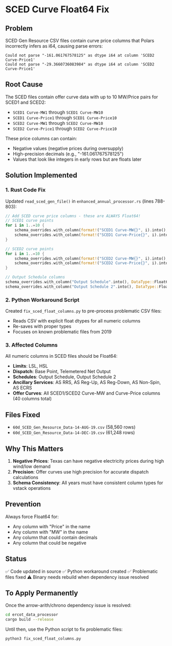 # SCED Curve Float64 Fix

## Problem
SCED Gen Resource CSV files contain curve price columns that Polars incorrectly infers as i64, causing parse errors:
```
Could not parse "-161.061767578125" as dtype i64 at column 'SCED2 Curve-Price1'
Could not parse "-29.3660736083984" as dtype i64 at column 'SCED2 Curve-Price1'
```

## Root Cause
The SCED files contain offer curve data with up to 10 MW/Price pairs for SCED1 and SCED2:
- `SCED1 Curve-MW1` through `SCED1 Curve-MW10`
- `SCED1 Curve-Price1` through `SCED1 Curve-Price10`
- `SCED2 Curve-MW1` through `SCED2 Curve-MW10`
- `SCED2 Curve-Price1` through `SCED2 Curve-Price10`

These price columns can contain:
- Negative values (negative prices during oversupply)
- High-precision decimals (e.g., "-161.061767578125")
- Values that look like integers in early rows but are floats later

## Solution Implemented

### 1. Rust Code Fix
Updated `read_sced_gen_file()` in `enhanced_annual_processor.rs` (lines 788-803):

```rust
// Add SCED curve price columns - these are ALWAYS Float64!
// SCED1 curve points
for i in 1..=10 {
    schema_overrides.with_column(format!("SCED1 Curve-MW{}", i).into(), DataType::Float64);
    schema_overrides.with_column(format!("SCED1 Curve-Price{}", i).into(), DataType::Float64);
}

// SCED2 curve points  
for i in 1..=10 {
    schema_overrides.with_column(format!("SCED2 Curve-MW{}", i).into(), DataType::Float64);
    schema_overrides.with_column(format!("SCED2 Curve-Price{}", i).into(), DataType::Float64);
}

// Output Schedule columns
schema_overrides.with_column("Output Schedule".into(), DataType::Float64);
schema_overrides.with_column("Output Schedule 2".into(), DataType::Float64);
```

### 2. Python Workaround Script
Created `fix_sced_float_columns.py` to pre-process problematic CSV files:
- Reads CSV with explicit float dtypes for all numeric columns
- Re-saves with proper types
- Focuses on known problematic files from 2019

### 3. Affected Columns
All numeric columns in SCED files should be Float64:
- **Limits**: LSL, HSL
- **Dispatch**: Base Point, Telemetered Net Output
- **Schedules**: Output Schedule, Output Schedule 2
- **Ancillary Services**: AS RRS, AS Reg-Up, AS Reg-Down, AS Non-Spin, AS ECRS
- **Offer Curves**: All SCED1/SCED2 Curve-MW and Curve-Price columns (40 columns total)

## Files Fixed
- `60d_SCED_Gen_Resource_Data-14-AUG-19.csv` (58,560 rows)
- `60d_SCED_Gen_Resource_Data-14-DEC-19.csv` (61,248 rows)

## Why This Matters
1. **Negative Prices**: Texas can have negative electricity prices during high wind/low demand
2. **Precision**: Offer curves use high precision for accurate dispatch calculations
3. **Schema Consistency**: All years must have consistent column types for vstack operations

## Prevention
Always force Float64 for:
- Any column with "Price" in the name
- Any column with "MW" in the name
- Any column that could contain decimals
- Any column that could be negative

## Status
✅ Code updated in source
✅ Python workaround created
✅ Problematic files fixed
⚠️ Binary needs rebuild when dependency issue resolved

## To Apply Permanently
Once the arrow-arith/chrono dependency issue is resolved:
```bash
cd ercot_data_processor
cargo build --release
```

Until then, use the Python script to fix problematic files:
```bash
python3 fix_sced_float_columns.py
```